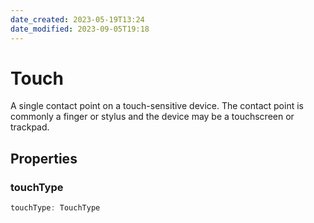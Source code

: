```yaml
---
date_created: 2023-05-19T13:24
date_modified: 2023-09-05T19:18
---
```

# Touch

A single contact point on a touch-sensitive device. The contact point is commonly a finger or stylus and the device may be a touchscreen or trackpad.

## Properties

### touchType

```ts
touchType: TouchType
```
